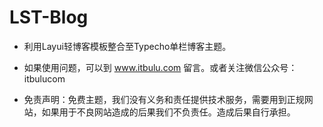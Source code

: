 # LST-Blog

 * 利用Layui轻博客模板整合至Typecho单栏博客主题。
 
 * 如果使用问题，可以到 www.itbulu.com 留言。或者关注微信公众号：itbulucom

 * 免责声明：免费主题，我们没有义务和责任提供技术服务，需要用到正规网站，如果用于不良网站造成的后果我们不负责任。造成后果自行承担。
